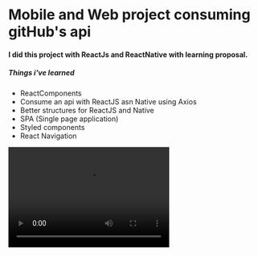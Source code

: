 <h1> Mobile and Web project consuming gitHub's api</h1>
<h4>I did this project with ReactJs and ReactNative with learning proposal.</h4>
<h5>Things i've learned</h5>
<ul>
  <li>ReactComponents</li>
  <li>Consume an api with ReactJS asn Native using Axios</li>
  <li>Better structures for ReactJS and Native </li>
  <li>SPA (Single page application)</li>
  <li>Styled components</li>
  <li>React Navigation</li>
</ul>

<video src="repositories.mp4" width="320" height="200" controls preload></video>
